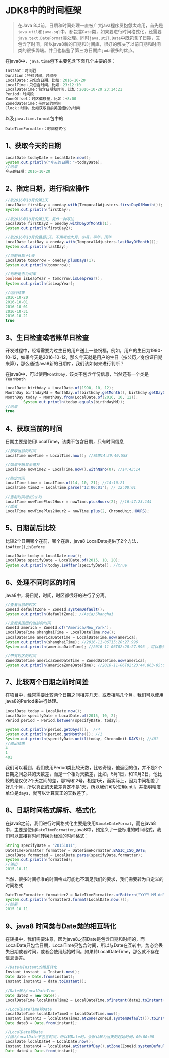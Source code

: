 # JDK8中的时间框架

> 在Java 8以前，日期和时间处理一直被广大java程序员抱怨太难用，首先是`java.util`和`java.sql`中，都包含`Date`类，如果要进行时间格式化，还需要`java.text.DateFormat`类处理。同时`java.util.Date`中既包含了日期，又包含了时间，所以java8新的日期和时间库，很好的解决了以前日期和时间类的很多弊端。并且也借鉴了第三方日期库`joda`很多的优点。



在java8中，`java.time`包下主要包含下面几个主要的类：

```java
Instant：时间戳
Duration：持续时间，时间差
LocalDate：只包含日期，比如：2016-10-20
LocalTime：只包含时间，比如：23:12:10
LocalDateTime：包含日期和时间，比如：2016-10-20 23:14:21
Period：时间段
ZoneOffset：时区偏移量，比如：+8:00
ZonedDateTime：带时区的时间
Clock：时钟，比如获取目前美国纽约的时间
```

以及`java.time.format`包中的

```
DateTimeFormatter：时间格式化
```



## 1、获取今天的日期

```java
LocalDate todayDate = LocalDate.now();
System.out.println("今天的日期："+todayDate);
//结果
今天的日期：2016-10-20
```

## 2、指定日期，进行相应操作

```java
//取2016年10月的第1天
LocalDate firstDay = oneday.with(TemporalAdjusters.firstDayOfMonth());
System.out.println(firstDay);

//取2016年10月的第1天，另外一种写法
LocalDate firstDay2 = oneday.withDayOfMonth(1);
System.out.println(firstDay2);

//取2016年10月的最后1天，不用考虑大月，小月，平年，闰年
LocalDate lastDay = oneday.with(TemporalAdjusters.lastDayOfMonth());
System.out.println(lastDay);

//当前日期＋1天
LocalDate tomorrow = oneday.plusDays(1);
System.out.println(tomorrow);

//判断是否为闰年
boolean isLeapYear = tomorrow.isLeapYear();
System.out.println(isLeapYear);

//运行结果
2016-10-20
2016-10-01
2016-10-01
2016-10-31
2016-10-21
true
```

## 3、生日检查或者账单日检查

开发过程中，经常需要为过生日的用户送上一些祝福，例如，用户的生日为1990-10-12，如果今天是2016-10-12，那么今天就是用户的生日（按公历／身份证日期来算），那么通过java8新的日期库，我们该如何来进行判断？

在java8中，可以使用`MonthDay`，该类不包含年份信息，当然还有一个类是`YearMonth`

```java
LocalDate birthday = LocalDate.of(1990, 10, 12);
MonthDay birthdayMd = MonthDay.of(birthday.getMonth(), birthday.getDayOfMonth());
MonthDay today = MonthDay.from(LocalDate.of(2016, 10, 12)); 
        System.out.println(today.equals(birthdayMd));
//结果
true
```

## 4、获取当前的时间

日期主要是使用LocalTime，该类不包含日期，只有时间信息

```java
//获取当前的时间
LocalTime nowTime = LocalTime.now(); //结果14:29:40.558

//如果不想显示毫秒
LocalTime nowTime2 = LocalTime.now().withNano(0); //14:43:14

//指定时间
LocalTime time = LocalTime.of(14, 10, 21); //14:10:21
LocalTime time2 = LocalTime.parse("12:00:01"); // 12:00:01

//当前时间增加2小时
LocalTime nowTimePlus2Hour = nowTime.plusHours(2); //16:47:23.144
//或者
LocalTime nowTimePlus2Hour2 = nowTime.plus(2, ChronoUnit.HOURS);
```

## 5、日期前后比较

比较2个日期哪个在前，哪个在后，java8 LocalDate提供了2个方法，`isAfter()`,`isBefore`

```java
LocalDate today = LocalDate.now();
LocalDate specifyDate = LocalDate.of(2015, 10, 20);
System.out.println(today.isAfter(specifyDate)); //true
```



## 6、处理不同时区的时间

java8中，将日期，时间，时区都很好的进行了分离。

```java
//查看当前的时区
ZoneId defaultZone = ZoneId.systemDefault();
System.out.println(defaultZone); //Asia/Shanghai

//查看美国纽约当前的时间
ZoneId america = ZoneId.of("America/New_York");
LocalDateTime shanghaiTime = LocalDateTime.now();
LocalDateTime americaDateTime = LocalDateTime.now(america);
System.out.println(shanghaiTime); //2016-11-06T15:20:27.996
System.out.println(americaDateTime); //2016-11-06T02:20:27.996 ，可以看到美国与北京时间差了13小时

//带有时区的时间
ZonedDateTime americaZoneDateTime = ZonedDateTime.now(america);
System.out.println(americaZoneDateTime); //2016-11-06T02:23:44.863-05:00[America/New_York]
```



## 7、比较两个日期之前时间差

在项目中，经常需要比较两个日期之间相差几天，或者相隔几个月，我们可以使用java8的Period来进行处理。

```java
LocalDate today = LocalDate.now();
LocalDate specifyDate = LocalDate.of(2015, 10, 2);
Period period = Period.between(specifyDate, today);

System.out.println(period.getDays());  //4
System.out.println(period.getMonths()); //1
System.out.println(specifyDate.until(today, ChronoUnit.DAYS)); //401
//输出结果
4
1
401
```

我们可以看到，我们使用Period类比较天数，比较奇怪，他返回的值，并不是2个日期之间总共的天数差，而是一个相对天数差，比如，5月1日，和10月2日，他比较的是仅仅2个天之间的差，那1号和2号，相差1天，而实际上，因为中间相差了好几个月，所以真正的天数差肯定不是1天，所以我们可以使用until，并指明精度单位是days，就可以计算真正的天数差了。

## 8、日期时间格式解析、格式化

在java8之前，我们进行时间格式化主要是使用`SimpleDateFormat`，而在java8中，主要是使用`DateTimeFormatter`,java8中，预定义了一些标准的时间格式，我们可以直接将时间转换为标准的时间格式：

```java
String specifyDate = "20151011";
DateTimeFormatter formatter = DateTimeFormatter.BASIC_ISO_DATE;
LocalDate formatted = LocalDate.parse(specifyDate,formatter); 
System.out.println(formatted); 
//输出
2015-10-11
```

当然，很多时间标准的时间格式可能也不满足我们的要求，我们需要转为自定义的时间格式

```java
DateTimeFormatter formatter2 = DateTimeFormatter.ofPattern("YYYY MM dd");
System.out.println(formatter2.format(LocalDate.now()));
//结果
2015 10 11
```

## 9、java8 时间类与Date类的相互转化

在转换中，我们需要注意，因为java8之前Date是包含日期和时间的，而LocalDate只包含日期，LocalTime只包含时间，所以与Date在互转中，势必会丢失日期或者时间，或者会使用起始时间。如果转LocalDateTime，那么就不存在信息误差。

```java
//Date与Instant的相互转化
Instant instant  = Instant.now();
Date date = Date.from(instant);
Instant instant2 = date.toInstant();

//Date转为LocalDateTime
Date date2 = new Date();
LocalDateTime localDateTime2 = LocalDateTime.ofInstant(date2.toInstant(), ZoneId.systemDefault());

//LocalDateTime转Date
LocalDateTime localDateTime3 = LocalDateTime.now();
Instant instant3 = localDateTime3.atZone(ZoneId.systemDefault()).toInstant();
Date date3 = Date.from(instant);

//LocalDate转Date
//因为LocalDate不包含时间，所以转Date时，会默认转为当天的起始时间，00:00:00
LocalDate localDate4 = LocalDate.now();
Instant instant4 = localDate4.atStartOfDay().atZone(ZoneId.systemDefault()).toInstant();
Date date4 = Date.from(instant);
```